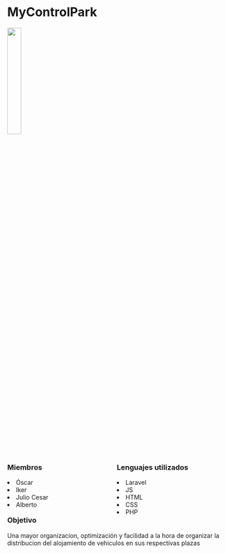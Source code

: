 <h1>MyControlPark</h1>
<img src="https://cdn.discordapp.com/attachments/1232377425753538630/1232385869181223054/logo.png?ex=663b1087&is=6639bf07&hm=5fb3b6108dd39195dfeacde3e65d98b614a01749bd7baf81cd6a62ac5909b1ed&" style="width: 25%;">
<div style="width: 100%;">
    <div style="width: 50%; float: left;">
        <h3>Miembros</h3>
        <li>Óscar</li>
        <li>Iker</li>
        <li>Julio Cesar</li>
        <li>Alberto</li>
    </div>
    <div style="width: 50%; float: left;">
        <h3>Lenguajes utilizados</h3>
            <li>Laravel</li>
            <li>JS</li>
            <li>HTML</li>
            <li>CSS</li>
            <li>PHP</li>
    </div>
</div>
<div>
    <h3>Objetivo</h3>
    <p>Una mayor organizacion, optimización y facilidad a la hora de organizar la distribucion del alojamiento de vehiculos en sus respectivas plazas</p>
</div>
